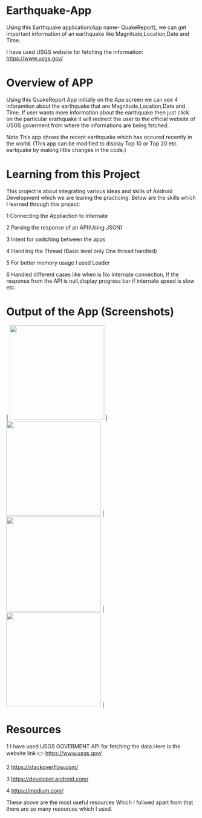 # Earthquake-App
Using this Earthquake application(App name- QuakeReport), we can get important information of an earthquake like Magnitude,Location,Date and Time.

I have used USGS website for fetching the information: https://www.usgs.gov/
# Overview of APP
Using this QuakeReport App initially on the App screen we can see 4 inforamtion about the earthquake that are Magnitude,Location,Date and Time. If user wants more information about the earthquake then just click on the particular erathquake it will redirect the user to the official website of USGS goverment from where the informations are being fetched.

Note This app shows the recent earthquake which has occured recently in the world. (This app can be modified to display Top 10 or Top 20 etc. eartquake by making little changes in the code.)
# Learning from this Project
This project is about integrating various ideas and skills of Android Development which we are learing the practicing. 
Below are the skills which I learned through this project:

1 Connecting the Appliaction to Internate

2 Parsing the response of an API(Using JSON)

3 Intent for switching between the apps

4 Handling the Thread (Basic level only One thread handled)

5 For better memory usage I used Loader

6 Handled different cases like when is No internate connection, If the response from the API is null,display progress bar if internate speed is slow etc.
# Output of the App (Screenshots)


| <img src="https://user-images.githubusercontent.com/66202099/99765340-e1150400-2b24-11eb-992b-9c9e3298481f.jpg" width="250"> | <img src="https://user-images.githubusercontent.com/66202099/99765355-e70ae500-2b24-11eb-8566-c1c80288f491.jpeg" width="250"> | <img src="https://user-images.githubusercontent.com/66202099/99765366-ec682f80-2b24-11eb-9f42-23d83d080d04.jpeg" width="250"> | <img src="https://user-images.githubusercontent.com/66202099/99765375-f1c57a00-2b24-11eb-92da-b185307ce8a5.jpeg" width="250"> |

# Resources 
1 I have used USGS GOVERMENT API for fetching the data.Here is the website link 👉 https://www.usgs.gov/

2 https://stackoverflow.com/

3 https://developer.android.com/

4 https://medium.com/

These above are the most useful resources Which I follwed apart from that there are so many resources which I used.
